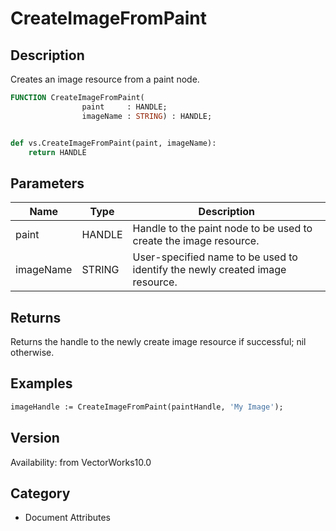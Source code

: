 # CreateImageFromPaint

## Description
Creates an image resource from a paint node.

```pascal
FUNCTION CreateImageFromPaint(
				paint     : HANDLE;
				imageName : STRING) : HANDLE;
```

```python

def vs.CreateImageFromPaint(paint, imageName):
    return HANDLE
```

## Parameters
|Name|Type|Description|
|---|---|---|
|paint|HANDLE|Handle to the paint node to be used to create the image resource.|
|imageName|STRING|User-specified name to be used to identify the newly created image resource.|

## Returns
Returns the handle to the newly create image resource if successful; nil otherwise.

## Examples
```pascal
imageHandle := CreateImageFromPaint(paintHandle, 'My Image');
```

## Version
Availability: from VectorWorks10.0
## Category
* Document Attributes

